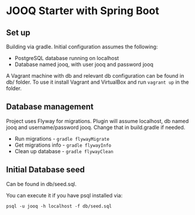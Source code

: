 # JOOQ Starter with Spring Boot

## Set up

Building via gradle. Initial configuration assumes the following:
- PostgreSQL database running on localhost
- Database named jooq, with user jooq and password jooq

A Vagrant machine with db and relevant db configuration can be found in db/ folder.
To use it install Vagrant and VirtualBox and run `vagrant up` in the folder.

## Database management

Project uses Flyway for migrations. Plugin will assume localhost, db named jooq and username/password jooq. Change that in build.gradle if needed.

- Run migrations - `gradle flywayMigrate`
- Get migrations info - `gradle flywayInfo`
- Clean up database - `gradle flywayClean`

## Initial Database seed

Can be found in db/seed.sql.

You can execute it if you have psql installed via:
```
psql -u jooq -h localhost -f db/seed.sql
```